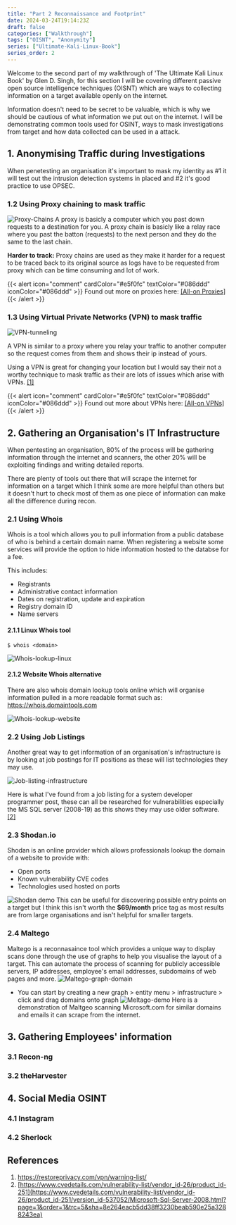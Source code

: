 ```yaml
---
title: "Part 2 Reconnaissance and Footprint"
date: 2024-03-24T19:14:23Z
draft: false
categories: ["Walkthrough"]
tags: ["OISNT", "Anonymity"]
series: ["Ultimate-Kali-Linux-Book"]
series_order: 2
---
```


Welcome to the second part of my walkthrough of 'The Ultimate Kali Linux Book' by Glen D. Singh, for this section I will be covering different passive open source intelligence techniques (OISNT) which are ways to collecting information on a target available openly on the internet.

Information doesn't need to be secret to be valuable, which is why we should be cautious of what information we put out on the internet. I will be demonstrating common tools used for OSINT, ways to mask investigations from target and how data collected can be used in a attack.

## 1. Anonymising Traffic during Investigations
When penetesting an organisation it's important to mask my identity as #1 it will test out the intrusion detection systems in placed and #2 it's good practice to use OPSEC.

### 1.2 Using Proxy chaining to mask traffic
![Proxy-Chains](Proxy-Chains.png)
A proxy is basicly a computer which you past down requests to a destination for you. A proxy chain is basicly like a relay race where you past the batton (requests) to the next person and they do the same to the last chain.

**Harder to track:** Proxy chains are used as they make it harder for a request to be traced back to its original source as logs have to be requested from proxy which can be time consuming and lot of work.

{{< alert icon="comment" cardColor="#e5f0fc" textColor="#086ddd" iconColor="#086ddd" >}}
Found out more on proxies here: [[All-on Proxies]](../../all-in-one/all-on-proxies/)
{{< /alert >}}

### 1.3 Using Virtual Private Networks (VPN) to mask traffic

![VPN-tunneling](VPN-tunneling.png)

A VPN is similar to a proxy where you relay your traffic to another computer so the request comes from them and shows their ip instead of yours. 

Using a VPN is great for changing your location but I would say their not a worthy technique to mask traffic as their are lots of issues which arise with VPNs. [[1]](https://restoreprivacy.com/vpn/warning-list/)

{{< alert icon="comment" cardColor="#e5f0fc" textColor="#086ddd" iconColor="#086ddd" >}}
Found out more about VPNs here: [[All-on VPNs]](../../all-in-one/all-on-vpn/)
{{< /alert >}}

## 2. Gathering an Organisation's IT Infrastructure
When pentesting an organisation, 80% of the process will be gathering information through the internet and scanners, the other 20% will be exploiting findings and writing detailed reports.

There are plenty of tools out there that will scrape the internet for information on a target which I think some are more helpful than others but it doesn't hurt to check most of them as one piece of information can make all the difference during recon.

### 2.1 Using Whois 
Whois is a tool which allows you to pull information from a public database of who is behind a certain domain name. When registering a website some services will provide the option to hide information hosted to the databse for a fee.

This includes:
- Registrants
- Administrative contact information 
- Dates on registration, update and expiration 
- Registry domain ID
- Name servers

#### 2.1.1 Linux Whois tool
```
$ whois <domain>
```

![Whois-lookup-linux](Whois-lookup-linux.png)
#### 2.1.2 Website Whois alternative
There are also whois domain lookup tools online which will organise information pulled in a more readable format such as: https://whois.domaintools.com 

![Whois-lookup-website](Whois-lookup-website.png)

### 2.2 Using Job Listings
Another great way to get information of an organisation's infrastructure is by looking at job postings for IT positions as these will list technologies they may use.

![Job-listing-infrastructure](Job-listing-infrastructure.png)

Here is what I've found from a job listing for a system developer programmer post, these can all be researched for vulnerabilities especially the MS SQL server (2008-19) as this shows they may use older software. [[2]](https://www.cvedetails.com/vulnerability-list/vendor_id-26/product_id-251/version_id-537052/Microsoft-Sql-Server-2008.html?page=1&order=1&trc=5&sha=8e264eacb5dd38ff3230beab590e25a3288243ea)
### 2.3 Shodan.io
Shodan is an online provider which allows professionals lookup the domain of a website to provide with:
- Open ports
- Known vulnerability CVE codes
- Technologies used hosted on ports

![Shodan demo](Shodan-demo.png)
This can be useful for discovering possible entry points on a target but I think this isn't worth the **$69/month** price tag as most results are from large organisations and isn't helpful for smaller targets.
### 2.4 Maltego
Maltego is a reconnasaince tool which provides a unique way to display scans done through the use of graphs to help you visualise the layout of a target. This can automate the process of scanning for publicly accessible servers, IP addresses, employee's email addresses, subdomains of web pages and more.
![Maltego-graph-domain](Maltego-graph-domain.png)
- You can start by creating a new graph > entity menu > infrastructure > click and drag domains onto graph
![Meltago-demo](Maltego-demo.gif)
Here is a demonstration of Maltgeo scanning Microsoft.com for similar domains and emails it can scrape from the internet.

## 3. Gathering Employees' information

### 3.1 Recon-ng 

### 3.2 theHarvester

## 4. Social Media OSINT

### 4.1 Instagram

### 4.2 Sherlock 

## References
1. https://restoreprivacy.com/vpn/warning-list/
2. [https://www.cvedetails.com/vulnerability-list/vendor_id-26/product_id-251](https://www.cvedetails.com/vulnerability-list/vendor_id-26/product_id-251/version_id-537052/Microsoft-Sql-Server-2008.html?page=1&order=1&trc=5&sha=8e264eacb5dd38ff3230beab590e25a3288243ea)

